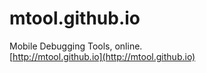 mtool.github.io
===============

Mobile Debugging Tools, online.  
[http://mtool.github.io](http://mtool.github.io)
